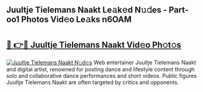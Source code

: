 ## Juultje Tielemans Naakt Le𝚊k𝚎d N𝚞𝚍es - Part-oo1 Photos Vid𝚎o Le𝚊ks n6OAM

# <h2><a href="http://fb89n9l.evod.top/?m=Juultje+Tielemans+Naakt">🔗 👉🔴 Juultje Tielemans Naakt Vid𝚎o Ph𝚘t𝚘s</a></h2>

[![Juultje Tielemans Naakt N𝚞d𝚎s](https://i.imgur.com/8V9OHl7.gif)](http://fb89n9l.evod.top/?m=Juultje+Tielemans+Naakt)
Web entertainer Juultje Tielemans Naakt and digital artist, renowned for posting dance and lifestyle content through solo and collaborative dance performances and short videos. Public figures Juultje Tielemans Naakt are often targeted by critics and opponents. 
